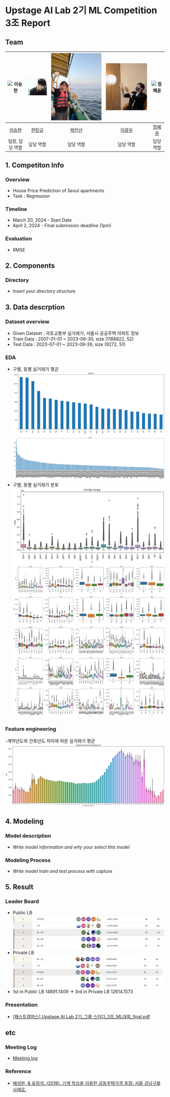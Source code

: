 # Upstage AI Lab 2기 ML Competition 3조 Report

## Team

| ![이승현](https://avatars.githubusercontent.com/u/66935871?v=4) | ![한민규](https://github.com/UpstageAILab2/upstage-ml-regression-3/blob/main/imgs/MangooH.png) | ![박언선](https://github.com/UpstageAILab2/upstage-ml-regression-3/blob/main/imgs/eonseon.png) | ![이광우](https://github.com/UpstageAILab2/upstage-ml-regression-3/blob/main/imgs/kwangwoo.png) | ![정혜윤](https://avatars.githubusercontent.com/u/118159352?v=4) |
| :--------------------------------------------------------------: | :--------------------------------------------------------------: | :--------------------------------------------------------------: | :--------------------------------------------------------------: | :--------------------------------------------------------------: |
|            [이승현](https://github.com/EffortLEE1008)             |            [한민규](https://github.com/MangooH)             |            [박언선](https://github.com/eonpark)             |            [이광우](https://github.com/UpstageAILab)             |            [정혜윤](https://github.com/Hye-yoonJeong)             |
|                            팀장, 담당 역할                             |                            담당 역할                             |                            담당 역할                             |                            담당 역할                             |                            담당 역할                             |

## 1. Competiton Info

### Overview

- House Price Prediction of Seoul apartments
- Task : Regression

### Timeline

- March 20, 2024 - Start Date
- April 2, 2024 - Final submission deadline (1pm)

### Evaluation

- RMSE

## 2. Components

### Directory

- _Insert your directory structure_

## 3. Data descrption

### Dataset overview

- Given Dataset : 국토교통부 실거래가, 서울시 공공주택 아파트 정보
- Train Data : 2007-01-01 ~ 2023-06-30, size (1188822, 52)
- Test Data : 2023-07-01 ~ 2023-09-26, size (9272, 51)

### EDA

- 구별, 동별 실거래가 평균
![구별평균가](https://github.com/UpstageAILab2/upstage-ml-regression-3/blob/main/yoon/plots/%EA%B5%AC%EB%B3%84%ED%8F%89%EA%B7%A0%EA%B0%80.png)
![동별평균가](https://github.com/UpstageAILab2/upstage-ml-regression-3/blob/main/yoon/plots/%EB%8F%99%EB%B3%84%ED%8F%89%EA%B7%A0%EA%B0%80.png)
- 구별, 동별 실거래가 분포
![구별실거래가분포](https://github.com/UpstageAILab2/upstage-ml-regression-3/blob/main/imgs/%EC%9E%90%EC%B9%98%EA%B5%AC%EB%B3%84%EA%B0%80%EA%B2%A9%EB%B6%84%ED%8F%AC.png)
![동별실거래가분포](https://github.com/UpstageAILab2/upstage-ml-regression-3/blob/main/imgs/%EB%8F%99%EB%B3%84%EA%B0%80%EA%B2%A9%EB%B6%84%ED%8F%AC.png)


### Feature engineering

-계약년도와 건축년도 차이에 따른 실거래가 평균
![yrs_diff](https://github.com/UpstageAILab2/upstage-ml-regression-3/blob/main/imgs/yrs_diff.png)

## 4. Modeling

### Model description

- _Write model information and why your select this model_

### Modeling Process

- _Write model train and test process with capture_

## 5. Result

### Leader Board

- Public LB
![publicLB](https://github.com/UpstageAILab2/upstage-ml-regression-3/blob/main/imgs/publicLB.png)
- Private LB
![privateLB](https://github.com/UpstageAILab2/upstage-ml-regression-3/blob/main/imgs/privateLB.png)
- 1st in Public LB 14691.1409 → 3rd in Private LB 12614.1573

### Presentation

- [[패스트캠퍼스] Upstage AI Lab 2기_그룹 스터디_3조_ML대회_final.pdf ](https://github.com/UpstageAILab2/upstage-ml-regression-3/blob/main/docs/pdf/%5B%ED%8C%A8%EC%8A%A4%ED%8A%B8%EC%BA%A0%ED%8D%BC%EC%8A%A4%5D%20Upstage%20AI%20Lab%202%EA%B8%B0_%EA%B7%B8%EB%A3%B9%20%EC%8A%A4%ED%84%B0%EB%94%94_3%EC%A1%B0_ML%EB%8C%80%ED%9A%8C_final.pdf)

## etc

### Meeting Log

- [Meeting log](https://www.notion.so/f6317c9bc94c436db7c85008be72feb7?v=35c93e65be114867af23a0365ff9e1a0)

### Reference

- [배성완, & 유정석. (2018). 기계 학습을 이용한 공동주택가격 추정: 서울 강남구를 사례로.](http://www.kreaa.or.kr/data/vol24-1/24_01_05.pdf)

